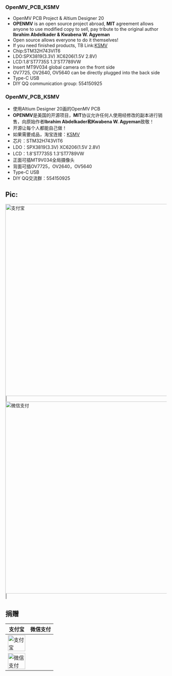 <!--
 * @Descripttion : 
 * @version      : 
 * @Author       : Kevincoooool
 * @Date         : 2020-06-05 08:20:49
 * @LastEditors  : Kevincoooool
 * @LastEditTime : 2021-02-02 09:25:16
 * @FilePath     : \Github\OpenMV_PCB\README.md
-->

### OpenMV_PCB_KSMV
* OpenMV PCB Project & Altium Designer 20
* **OPENMV** is an open source project abroad, **MIT** agreement allows anyone to use modified copy to sell, pay tribute to the original author **Ibrahim Abdelkader & Kwabena W. Agyeman**
* Open source allows everyone to do it themselves!
* If you need finished products, TB Link:[KSMV](https://item.taobao.com/item.htm?spm=a1z10.1-c-s.w4004-17480225679.8.bc5821d6jzZt2j&id=618072724609)
* Chip:STM32H743VIT6
* LDO:SPX3819(3.3V) XC6206(1.5V 2.8V)
* LCD:1.8'ST7735S  1.3'ST7789VW
* Insert MT9V034 global camera on the front side
* OV7725, OV2640, OV5640 can be directly plugged into the back side
* Type-C USB
* DIY QQ communication group: 554150925


### OpenMV_PCB_KSMV
* 使用Altium Designer 20画的OpenMV PCB
* **OPENMV**是美国的开源项目，**MIT**协议允许任何人使用经修改的副本进行销售，向原始作者**Ibrahim Abdelkader和Kwabena W. Agyeman**致敬！
* 开源让每个人都能自己做！
* 如果需要成品，淘宝连接：[KSMV](https://item.taobao.com/item.htm?spm=a1z10.1-c-s.w4004-17480225679.8.bc5821d6jzZt2j&id=618072724609)
* 芯片：STM32H743VIT6
* LDO：SPX3819(3.3V) XC6206(1.5V 2.8V)
* LCD：1.8'ST7735S  1.3'ST7789VW
* 正面可插MT9V034全局摄像头
* 背面可插OV7725，OV2640，OV5640
* Type-C USB
* DIY QQ交流群：554150925
## Pic:

<img src="https://github.com/Kevincoooool/OpenMV_PCB/tree/master/pic/front.jpg" height="600px" width="800px" title="支付宝" style="display:inherit;"/> | 
<img src="https://github.com/Kevincoooool/OpenMV_PCB/tree/master/pic/back.jpg" height="600px" width="800px" title="微信支付" style="display:inherit;"/> |

## 捐赠

| 支付宝 | 微信支付 |
| ------ | --------- |
<img src="https://github.com/Kevincoooool/OpenMV_PCB/tree/master/pic/alipay.png" height="50px" width="54px" title="支付宝" style="display:inherit;"/> | 
<img src="https://github.com/Kevincoooool/OpenMV_PCB/tree/master/pic/wechat.png" height="50px" width="54px" title="微信支付" style="display:inherit;"/> |

